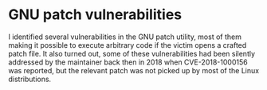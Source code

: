 # GNU patch vulnerabilities

I identified several vulnerabilities in the GNU patch utility, most of them making it possible to execute 
arbitrary code if the victim opens a crafted patch file. It also turned out, some of these vulnerabilities
had been silently addressed by the maintainer back then in 2018 when CVE-2018-1000156 was reported, but 
the relevant patch was not picked up by most of the Linux distributions.
